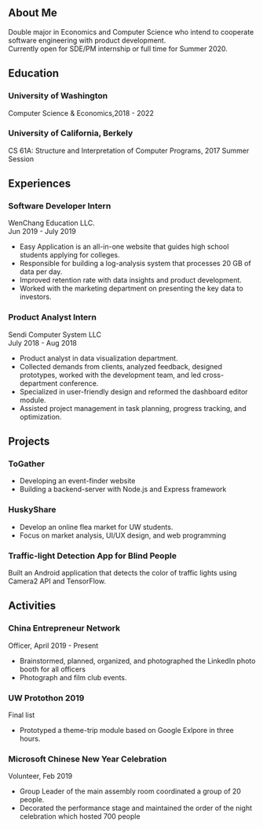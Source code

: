 ## About Me
Double major in Economics and Computer Science who intend to cooperate software engineering with product development.<br>
Currently open for SDE/PM internship or full time for Summer 2020. 

## Education

### University of Washington
Computer Science & Economics,2018 - 2022

### University of California, Berkely
CS 61A: Structure and Interpretation of Computer Programs, 2017 Summer Session <br>

## Experiences

### Software Developer Intern
WenChang Education LLC.<br>
Jun 2019 - July 2019<br>
- Easy Application is an all-in-one website that guides high school students applying for colleges.
- Responsible for building a log-analysis system that processes 20 GB of data per day.
- Improved retention rate with data insights and product development.
- Worked with the marketing department on presenting the key data to investors. 

### Product Analyst Intern
Sendi Computer System LLC <br>
July 2018 - Aug 2018<br>
- Product analyst in data visualization department.
- Collected demands from clients, analyzed feedback, designed prototypes, worked with the development team, and led cross-department conference.
- Specialized in user-friendly design and reformed the dashboard editor module.
- Assisted project management in task planning, progress tracking, and optimization.

## Projects
### ToGather
- Developing an event-finder website
- Building a backend-server with Node.js and Express framework

### HuskyShare
- Develop an online flea market for UW students.
- Focus on market analysis, UI/UX design, and web programming

### Traffic-light Detection App for Blind People
Built an Android application that detects the color of traffic lights using Camera2 API and TensorFlow.

## Activities
### China Entrepreneur Network
Officer, April 2019 - Present
- Brainstormed, planned, organized, and photographed the LinkedIn photo booth for all officers
- Photograph and film club events.

### UW Protothon 2019
Final list
- Prototyped a theme-trip module based on Google Exlpore in three hours.

### Microsoft Chinese New Year Celebration 
Volunteer, Feb 2019
- Group Leader of the main assembly room coordinated a group of 20 people.
- Decorated the performance stage and maintained the order of the night celebration which hosted 700 people
